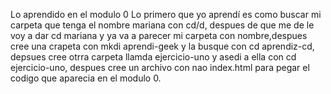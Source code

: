 Lo aprendido en el modulo 0
Lo primero que yo aprendí es como buscar mi carpeta que tenga el nombre mariana con cd/d, despues de que me de le voy a dar cd mariana y ya va a parecer mi carpeta con nombre,despues cree una crapeta con mkdi aprendi-geek y la busque con cd aprendiz-cd, depsues cree otrra carpeta llamda ejercicio-uno y asedi a ella con cd ejercicio-uno, despues cree un archivo con nao index.html para pegar el codigo que aparecia en el modulo 0.
